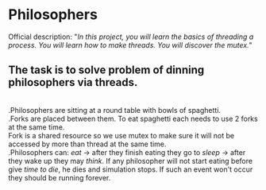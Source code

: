 # Philosophers

Official description:
"_In this project, you will learn the basics of threading a process. You will learn how to make threads. You will discover the mutex._"

## The task is to solve problem of dinning philosophers via threads. 

<br>.Philosophers are sitting at a round table with bowls of spaghetti. 
<br>.Forks are placed between them. To eat spaghetti each needs to use 2 forks at the same time. <br>Fork is a shared resource so we use mutex to make sure it will not be accessed by more than thread at the same time.
<br>.Philosophers can: _eat_ -> after they finish eating they go to _sleep_ -> after they wake up they may _think_. If any philosopher will not start eating before give _time to die_, he dies and simulation stops. If such an event won't occur they should be running forever.

